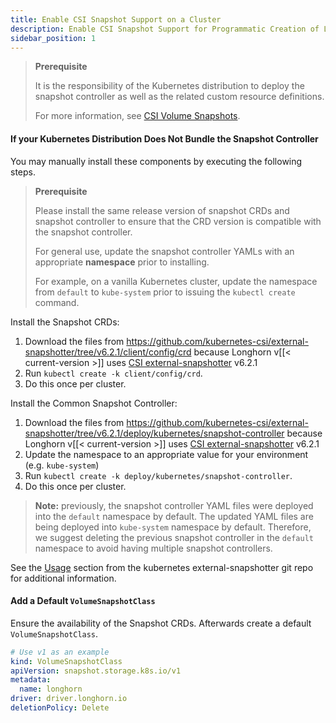```yaml
---
title: Enable CSI Snapshot Support on a Cluster
description: Enable CSI Snapshot Support for Programmatic Creation of Longhorn Snapshots/Backups
sidebar_position: 1
---
```


> **Prerequisite**
>
> It is the responsibility of the Kubernetes distribution to deploy the snapshot controller as well as the related custom resource definitions.
>
> For more information, see [CSI Volume Snapshots](https://kubernetes.io/docs/concepts/storage/volume-snapshots/).

#### If your Kubernetes Distribution Does Not Bundle the Snapshot Controller

You may manually install these components by executing the following steps.


> **Prerequisite**
>
> Please install the same release version of snapshot CRDs and snapshot controller to ensure that the CRD version is compatible with the snapshot controller.
>
> For general use, update the snapshot controller YAMLs with an appropriate **namespace** prior to installing.
>
> For example, on a vanilla Kubernetes cluster, update the namespace from `default` to `kube-system` prior to issuing the `kubectl create` command.

Install the Snapshot CRDs:
1. Download the files from https://github.com/kubernetes-csi/external-snapshotter/tree/v6.2.1/client/config/crd
because Longhorn v[[< current-version >]] uses [CSI external-snapshotter](https://kubernetes-csi.github.io/docs/external-snapshotter.html) v6.2.1
2. Run `kubectl create -k client/config/crd`.
3. Do this once per cluster.

Install the Common Snapshot Controller:
1. Download the files from https://github.com/kubernetes-csi/external-snapshotter/tree/v6.2.1/deploy/kubernetes/snapshot-controller
because Longhorn v[[< current-version >]] uses [CSI external-snapshotter](https://kubernetes-csi.github.io/docs/external-snapshotter.html) v6.2.1
2. Update the namespace to an appropriate value for your environment (e.g. `kube-system`)
3. Run `kubectl create -k deploy/kubernetes/snapshot-controller`.
3. Do this once per cluster.
> **Note:** previously, the snapshot controller YAML files were deployed into the `default` namespace by default.
> The updated YAML files are being deployed into `kube-system` namespace by default.
> Therefore, we suggest deleting the previous snapshot controller in the `default` namespace to avoid having multiple snapshot controllers.

See the [Usage](https://github.com/kubernetes-csi/external-snapshotter#usage) section from the kubernetes
external-snapshotter git repo for additional information.

#### Add a Default `VolumeSnapshotClass`
Ensure the availability of the Snapshot CRDs. Afterwards create a default `VolumeSnapshotClass`.
```yaml
# Use v1 as an example
kind: VolumeSnapshotClass
apiVersion: snapshot.storage.k8s.io/v1
metadata:
  name: longhorn
driver: driver.longhorn.io
deletionPolicy: Delete
```
